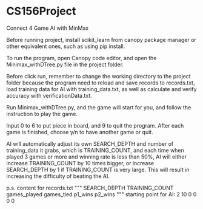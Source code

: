 # CS156Project

Connect 4 Game AI with MinMax

Before running project, install scikit_learn from canopy package manager or other equivalent ones, such as using pip install.

To run the program, open Canopy code editor, and open the Minimax_withDTree.py file in the project folder. 

Before click run, remember to change the working directory to the project folder because the program need to reload and save records to records.txt, load training data for AI with training_data.txt, as well as calculate and verify accuracy with verificationData.txt.

Run Minimax_withDTree.py, and the game will start for you, and follow the instruction to play the game.

Input 0 to 6 to put piece in board, and 9 to quit the program. After each game is finished, choose y/n to have another game or quit.

AI will automatically adjust its own SEARCH_DEPTH and number of training_data it grabs, which is TRAINING_COUNT, and each time when played 3 games or more and winning rate is less than 50%, AI will either increase TRAINING_COUNT by 10 times bigger, or increase SEARCH_DEPTH by 1 if TRAINING_COUNT is very large. This will result in increasing the difficulty of beating the AI.

p.s.
content for records.txt
"""
SEARCH_DEPTH
TRAINING_COUNT
games_played
games_tied
p1_wins
p2_wins
"""
starting point for AI:
2
10
0
0
0
0